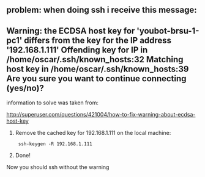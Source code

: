

problem: when doing ssh i receive this message:
------------------------------
Warning: the ECDSA host key for 'youbot-brsu-1-pc1' differs from the key for the IP address '192.168.1.111'
Offending key for IP in /home/oscar/.ssh/known_hosts:32
Matching host key in /home/oscar/.ssh/known_hosts:39
Are you sure you want to continue connecting (yes/no)?
------------------------------

information to solve was taken from:

http://superuser.com/questions/421004/how-to-fix-warning-about-ecdsa-host-key

1. Remove the cached key for 192.168.1.111 on the local machine:

		ssh-keygen -R 192.168.1.111

2. Done!

Now you should ssh without the warning
